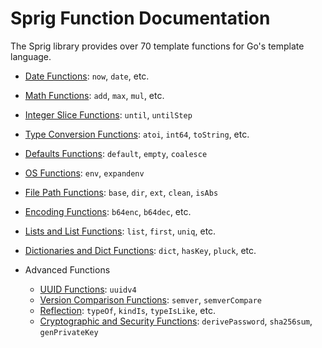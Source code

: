 # Sprig Function Documentation

The Sprig library provides over 70 template functions for Go's template language.

- [Date Functions](date.html): `now`, `date`, etc.
- [Math Functions](math.html): `add`, `max`, `mul`, etc.
- [Integer Slice Functions](integer_slice.html): `until`, `untilStep`
- [Type Conversion Functions](conversion.html): `atoi`, `int64`, `toString`, etc.
- [Defaults Functions](defaults.html): `default`, `empty`, `coalesce`
- [OS Functions](os.html): `env`, `expandenv`
- [File Path Functions](paths.html): `base`, `dir`, `ext`, `clean`, `isAbs`
- [Encoding Functions](encoding.html): `b64enc`, `b64dec`, etc.
- [Lists and List Functions](lists.html): `list`, `first`, `uniq`, etc.
- [Dictionaries and Dict Functions](dicts.html): `dict`, `hasKey`, `pluck`, etc.

- Advanced Functions
  - [UUID Functions](uuid.html): `uuidv4`
  - [Version Comparison Functions](semver.html): `semver`, `semverCompare`
  - [Reflection](reflection.html): `typeOf`, `kindIs`, `typeIsLike`, etc.
  - [Cryptographic and Security Functions](crypto.html): `derivePassword`, `sha256sum`, `genPrivateKey`

